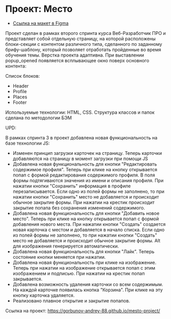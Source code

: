 # Проект: Место

* [Ссылка на макет в Figma](https://www.figma.com/file/2cn9N9jSkmxD84oJik7xL7/JavaScript.-Sprint-4?node-id=0%3A1)

Проект сделан в рамках второго спринта курса Веб-Разработчик ПРО и представляет собой отдельную страницу, на которой расположены блоки-секции с контентом различного типа, сделанного по заданному брифу-шаблону, который позволяет отработать пройденные во время обучения темы. Верстка проекта адаптивна. При выставлении popup_opened появляется всплывающее окно поверх основного контента:

Список блоков:

- Header
- Profile
- Places
- Footer

Используемые технологии: HTML, CSS. Структура классов и папок сделана по методологии БЭМ

UPD:

В рамках спринта 3 в проект добавлена новая функциональность на базе технологии JS:

- Изменен принцип загрузки карточек на страницу. Теперь карточки добавляются на страницу в момент загрузки при помощи JS
- Добавлена новая функциональность для кнопки "Редактировать содержимое профиля". Теперь при клике на кнопку открывается попап с формой редактирования содержимого профиля. В поля формы подтягиваются значения из имени и описания профиля. При нажатии кнопки "Сохранить" информация в профиле перезаписывается. Если одно из полей формы не заполнено, то при нажатии кнопки "Сохранить" место не добавляется и происходит обычное закрытие формы. При нажатии на крестик происходит закрытие попапа без сохранения изменений содержимого.
- Добавлена новая функциональность для кнопки "Добавить новое место". Теперь при клике на кнопку открывается попап с формой добавления нового места. При нажатии кнопки "Создать" создается новая карточка с местом и добавляется в начало списка. Если одно из полей формы не заполнено, то при нажатии кнопки "Создать" место не добавляется и происходит обычное закрытие формы. Alt для изображения генерируется автоматически.
- Добавлена новая функциональность для кнопки "Лайк". Теперь состояние кнопки меняется при нажатии.
- Добавлена новая функциональность при клике на изображение. Теперь при нажатии на изображение открывается попап с этим изображением и подписью. При нажатии на крестик попап закрывается.
- Добавлена возможность удаления карточки со всем содержимым. На каждой карточке появилась кнопка "Корзина". При клике на эту кнопку карточка удаляется.
- Реализовано плавное открытие и закрытие попапов.

Ссылка на проект:
https://gorbunov-andrey-88.github.io/mesto-project/
